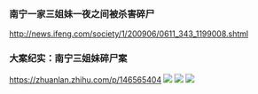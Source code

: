 ### 南宁一家三姐妹一夜之间被杀害碎尸
http://news.ifeng.com/society/1/200906/0611_343_1199008.shtml

### 大案纪实：南宁三姐妹碎尸案
https://zhuanlan.zhihu.com/p/146565404
![](https://pic1.zhimg.com/v2-ea2fe93d01c4e4195e5ce3c5cc0d7762_r.jpg)
![](https://pic3.zhimg.com/v2-9fcfbbd0f3963ab67796a5cb753699df_r.jpg)
![](https://pic2.zhimg.com/v2-08f4f594bd9519c2283f0bad693a51d2_r.jpg)
